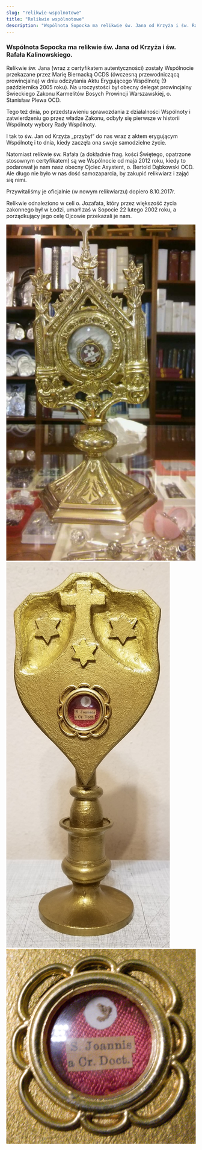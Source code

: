 ```yaml
---
slug: "relikwie-wspolnotowe"
title: "Relikwie wspólnotowe"
description: "Wspólnota Sopocka ma relikwie św. Jana od Krzyża i św. Rafała Kalinowskiego."
---
```


### Wspólnota Sopocka ma relikwie św. Jana od Krzyża i św. Rafała Kalinowskiego.

Relikwie św. Jana (wraz z certyfikatem autentyczności) zostały Wspólnocie przekazane przez Marię Biernacką OCDS (ówczesną przewodniczącą prowincjalną) w dniu odczytania Aktu Erygującego Wspólnotę (9 października 2005 roku). Na uroczystości był obecny delegat prowincjalny Świeckiego Zakonu Karmelitów Bosych Prowincji Warszawskiej, o. Stanisław Plewa OCD. 

Tego też dnia, po przedstawieniu sprawozdania z działalności Wspólnoty i zatwierdzeniu go przez władze Zakonu, odbyły się pierwsze w historii Wspólnoty wybory Rady Wspólnoty.

I tak to św. Jan od Krzyża „przybył” do nas wraz z aktem erygującym Wspólnotę i to dnia, kiedy zaczęła ona swoje samodzielne życie.		

Natomiast relikwie św. Rafała (a dokładnie frag. kości Świętego, opatrzone stosownym certyfikatem) są we Wspólnocie od maja 2012 roku, kiedy to podarował je nam nasz obecny Ojciec Asystent, o. Bertold Dąbkowski OCD. Ale długo nie było w nas dość samozaparcia, by zakupić relikwiarz i zająć się nimi. 

Przywitaliśmy je oficjalnie (w nowym relikwiarzu) dopiero 8.10.2017r.

Relikwie odnaleziono w celi o. Jozafata, który przez większość życia zakonnego był w Łodzi, umarł zaś w Sopocie 22 lutego 2002 roku, a porządkujący jego celę Ojcowie przekazali je nam.

![Relikwie św. Rafała](/img/relikwie-sw-Rafala.jpg)
![Relikwie św. Jana od Krzyża](/img/relikwie-sw-Jana-od-Krzyza.jpg)
![Relikwie św. Jana od Krzyża (zbliżenie)](/img/relikwie-sw-Jana-od-Krzyza_zoom.jpg)
